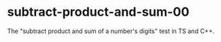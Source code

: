 # subtract-product-and-sum-00

The "subtract product and sum of a number's digits" test in TS and C++.
